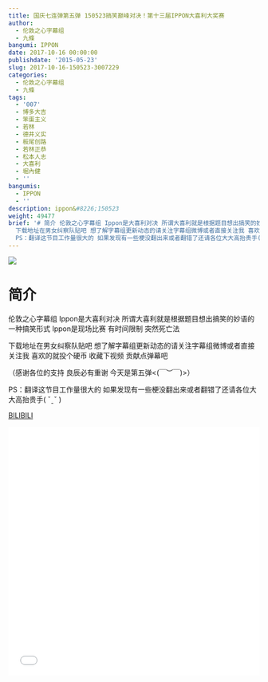 ```yaml
---
title: 国庆七连弹第五弹 150523搞笑巅峰对决！第十三届IPPON大喜利大奖赛
author:
  - 伦敦之心字幕组
  - 九條
bangumi: IPPON
date: 2017-10-16 00:00:00
publishdate: '2015-05-23'
slug: 2017-10-16-150523-3007229
categories:
  - 伦敦之心字幕组
  - 九條
tags:
  - '007'
  - 博多大吉
  - 笨蛋主义
  - 若林
  - 德井义实
  - 板尾创路
  - 若林正恭
  - 松本人志
  - 大喜利
  - 堀內健
  - ''
bangumis:
  - IPPON
  - ''
description: ippon&#8226;150523
weight: 49477
brief: '# 简介 伦敦之心字幕组 Ippon是大喜利对决 所谓大喜利就是根据题目想出搞笑的妙语的一种搞笑形式 Ippon是现场比赛 有时间限制 突然死亡法
  下载地址在男女纠察队贴吧 想了解字幕组更新动态的请关注字幕组微博或者直接关注我 喜欢的就投个硬币 收藏下视频 贡献点弹幕吧 （感谢各位的支持 良辰必有重谢 今天是第五弹&lt;(￣︶￣)&gt;）
  PS：翻译这节目工作量很大的 如果发现有一些梗没翻出来或者翻错了还请各位大大高抬贵手( ˇˍˇ )'
---
```


![](https://i.imgur.com/HwHHcIe.jpg)

# 简介  
伦敦之心字幕组  Ippon是大喜利对决 所谓大喜利就是根据题目想出搞笑的妙语的一种搞笑形式 Ippon是现场比赛 有时间限制 突然死亡法 


 下载地址在男女纠察队贴吧 想了解字幕组更新动态的请关注字幕组微博或者直接关注我 喜欢的就投个硬币 收藏下视频 贡献点弹幕吧


（感谢各位的支持 良辰必有重谢 今天是第五弹&lt;(￣︶￣)&gt;）


PS：翻译这节目工作量很大的 如果发现有一些梗没翻出来或者翻错了还请各位大大高抬贵手( ˇˍˇ )

  [BILIBILI](https://www.bilibili.com/video/av3007229/)


<div class="vcontainer">  <iframe class='video' src="//www.bilibili.com/blackboard/player.html?aid=3007229" width="100%" height="500" frameborder="0" allowfullscreen="allowfullscreen"></iframe></div>
